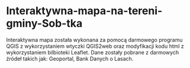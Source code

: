 # Interaktywna-mapa-na-tereni-gminy-Sob-tka
Interaktywna mapa została wykonana za pomocą darmowego programu QGIS z wykorzystaniem wtyczki QGIS2web oraz modyfikacji kodu html z wykorzystaniem bilbioteki Leaflet. Dane zostały pobrane z darmowych źródeł takich jak: Geoportal, Bank Danych o Lasach.
